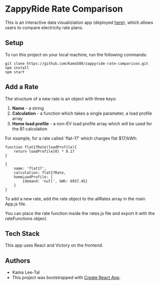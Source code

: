 # ZappyRide Rate Comparison

This is an interactive data visualiziation app (deployed [here](https://zappyride-rate-comparison.herokuapp.com/)), which allows users to compare electricity rate plans.

## Setup

To run this project on your local machine, run the following commands:

```
git clone https://github.com/Kama580/zappyride-rate-comparison.git
npm install
npm start
```

## Add a Rate

The structure of a new rate is an object with three keys:

1. **Name** - a string
2. **Calculation** - a function which takes a single parameter, a load profile array
3. **Home load profile** - a non-EV load profile array which will be used for the B1 calculation

For example, for a rate called 'flat-17' which charges flat $17/kWh:

```
function flat17Rate(loadProfile){
    return loadProfile[0] * 0.17
}

{
    name: 'flat17',
    calculation: flat17Rate,
    homeLoadProfile: [
        {demand: 'null', kWh: 6937.45}
    ]
}

```

To add a new rate, add the rate object to the allRates array in the main App.js file.

You can place the rate function inside the rates.js file and export it with the rateFunctions object.

## Tech Stack

This app uses React and Victory on the frontend.

## Authors

- Kama Lee-Tal
- This project was bootstrapped with [Create React App](https://github.com/facebook/create-react-app).
